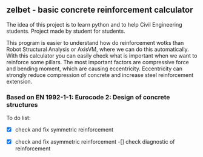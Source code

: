 ## zelbet - basic concrete reinforcement calculator
The idea of this project is to learn python and to help Civil Engineering students.
Project made by student for students.

This program is easier to understand how do reinforcement wotks than Robot Structural Analysis or AxisVM, where we can do this automatically.
With this calculator you can easily check what is important when we want to reinforce some pillars. The most important factors are compressive force and bending moment, which are causing eccentricity. Eccentricity can strongly reduce compression of concrete and increase steel reinforcement extension.

### Based on EN 1992-1-1: Eurocode 2: Design of concrete structures

To do list:
-[x] check and fix symmetric reinforcement
-[x] check and fix asymmetric reinforcement
-[] check diagnostic of reinforcement



